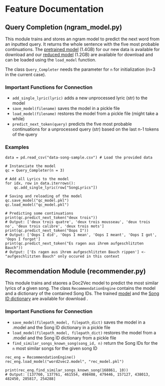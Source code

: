 # Feature Documentation
## Query Completion (ngram_model.py)
This module trains and stores an ngram model to predict the next word from an inputted query. It returns the whole sentence with the five most probable continuations. The [pretrained model](https://www.dropbox.com/s/vlxtld2bb4yazlm/qc_new_data_model.pkl?dl=1) (1.4GB) for our new data is available for download and our [reduced model](https://www.dropbox.com/s/eno5xzl32upw4u9/qc_new_data_reduced_model.pkl?dl=1) (1.2GB) are available for download and can be loaded using the `load_model` function.

The class `Query_Completer` needs the parameter for `n` for initialization (n=3 in the current case).

### Important Functions for Connection
- `add_single_lyric(lyric)` adds a new unprocessed lyric (str) to the model
- `save_model(filename)` saves the model in a pickle file
- `load_model(filename)` restores the model from a pickle file (might take a while)
- `predict_next_token(query)` predicts the five most probable continuations for a unprocessed query (str) based on the last n-1 tokens of the query

### Examples
```Py
data = pd.read_csv("data-song-sample.csv") # Load the provided data

# Instanciate the model
qc = Query_Completer(n = 3)

# Add all Lyrics to the model
for idx, row in data.iterrows():
    qc.add_single_lyric(row["SongLyrics"])

# Saving and reloading of the model
qc.save_model("qc_model.pkl")
qc.load_model("qc_model.pkl")

# Predicting some continuations
print(qc.predict_next_token("deux trois"))
# Output: ['deux trois quatre', 'deux trois mousseau', 'deux trois no', 'deux trois calibre', 'deux trois mots']
print(qc.predict_next_token("Oops I"))
# Output: ['Oops I did', 'Oops I mean', 'Oops I meant', 'Oops I got', 'Oops I forgot']
print(qc.predict_next_token("Es ragen aus ihrem aufgeschlitzten Bauch"))
# Output: ['Es ragen aus ihrem aufgeschlitzten Bauch rippen'] <- "aufgeschlitzten Bauch" only occured in this context 
```

## Recommendation Module (recommender.py)
This module trains and staores a Doc2Vec model to predict the most similar lyrics of a given song. The class `RecommendationEngine` contains the model and a dictionary of the contained Song IDs. The trained [model](https://www.dropbox.com/s/lxuhrvcagd74d5t/word2vec2.model?dl=1) and the [Song ID dictionary](https://www.dropbox.com/s/c6matnwruuxujx9/rec_model.pkl?dl=1) are available for download .

### Important Functions for Connection
- `save_model(filepath_model, filepath_dict)` saves the model in a .model and the Song ID dictionary in a pickle file
- `load_model(filepath_model, filepath_dict)` restores the model from a .model and the Song ID dictionary from a pickle file
- `find_similar_songs_known_song(song_id, n)` return the Song IDs for the `n` most similar songs for the given song ID


```Py
rec_eng = RecommendationEngine()
rec_eng.load_model("word2vec2.model", "rec_model.pkl")

print(rec_eng.find_similar_songs_known_song(168861, 10))
# Output: [137760, 137761, 461554, 498408, 479446, 157127, 438013, 482450, 285817, 254288]
```

